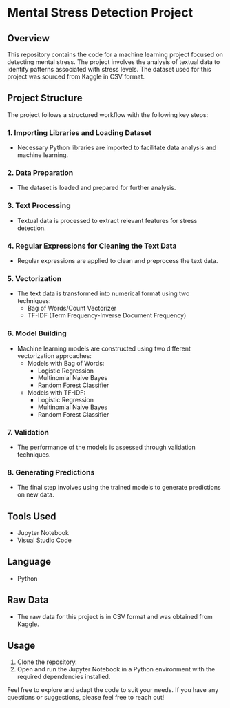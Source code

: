 # Mental Stress Detection Project

## Overview
This repository contains the code for a machine learning project focused on detecting mental stress. The project involves the analysis of textual data to identify patterns associated with stress levels. The dataset used for this project was sourced from Kaggle in CSV format.

## Project Structure
The project follows a structured workflow with the following key steps:

### 1. Importing Libraries and Loading Dataset
- Necessary Python libraries are imported to facilitate data analysis and machine learning.

### 2. Data Preparation
- The dataset is loaded and prepared for further analysis.

### 3. Text Processing
- Textual data is processed to extract relevant features for stress detection.

### 4. Regular Expressions for Cleaning the Text Data
- Regular expressions are applied to clean and preprocess the text data.

### 5. Vectorization
- The text data is transformed into numerical format using two techniques:
  - Bag of Words/Count Vectorizer
  - TF-IDF (Term Frequency-Inverse Document Frequency)

### 6. Model Building
- Machine learning models are constructed using two different vectorization approaches:
  - Models with Bag of Words:
    - Logistic Regression
    - Multinomial Naive Bayes
    - Random Forest Classifier
  - Models with TF-IDF:
    - Logistic Regression
    - Multinomial Naive Bayes
    - Random Forest Classifier

### 7. Validation
- The performance of the models is assessed through validation techniques.

### 8. Generating Predictions
- The final step involves using the trained models to generate predictions on new data.

## Tools Used
- Jupyter Notebook
- Visual Studio Code

## Language
- Python

## Raw Data
- The raw data for this project is in CSV format and was obtained from Kaggle.

## Usage
1. Clone the repository.
2. Open and run the Jupyter Notebook in a Python environment with the required dependencies installed.

Feel free to explore and adapt the code to suit your needs. If you have any questions or suggestions, please feel free to reach out!
